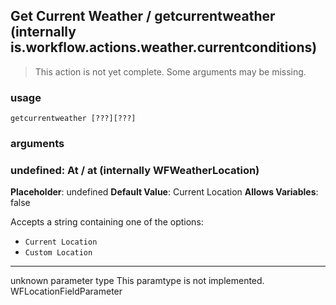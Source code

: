 
## Get Current Weather / getcurrentweather (internally is.workflow.actions.weather.currentconditions)

> This action is not yet complete. Some arguments may be missing.

### usage
`getcurrentweather [???][???]`

### arguments
### undefined: At / at (internally WFWeatherLocation)
**Placeholder**: undefined
**Default Value**: Current Location
**Allows Variables**: false


Accepts a string 
containing one of the options:

- `Current Location`
- `Custom Location`
---
unknown parameter type This paramtype is not implemented. WFLocationFieldParameter
